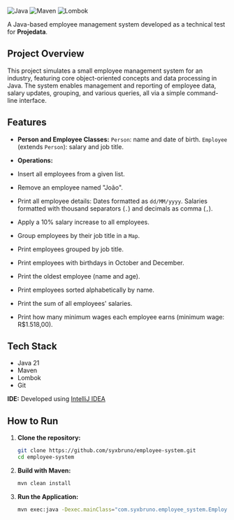 ![Java](https://img.shields.io/badge/JAVA-E65100?style=for-the-badge&labelColor=FFFFFF)
![Maven](https://img.shields.io/badge/MAVEN-0074D9?style=for-the-badge&labelColor=FFFFFF)
![Lombok](https://img.shields.io/badge/LOMBOK-E53935?style=for-the-badge&labelColor=FFFFFF)

A Java-based employee management system developed as a technical test for **Projedata**.

## Project Overview

This project simulates a small employee management system for an industry, featuring core object-oriented concepts and data processing in Java. The system enables management and reporting of employee data, salary updates, grouping, and various queries, all via a simple command-line interface.

## Features

- **Person and Employee Classes:** `Person`: name and date of birth. `Employee` (extends `Person`): salary and job title.


- **Operations:**
- Insert all employees from a given list.
- Remove an employee named "João".
- Print all employee details: Dates formatted as `dd/MM/yyyy`. Salaries formatted with thousand separators (`.`) and decimals as comma (`,`).
- Apply a 10% salary increase to all employees.
- Group employees by their job title in a `Map`.
- Print employees grouped by job title.
- Print employees with birthdays in October and December.
- Print the oldest employee (name and age).
- Print employees sorted alphabetically by name.
- Print the sum of all employees' salaries.
- Print how many minimum wages each employee earns (minimum wage: R$1.518,00).

## Tech Stack

- Java 21
- Maven
- Lombok
- Git

**IDE:** Developed using [IntelliJ IDEA](https://www.jetbrains.com/idea/)

## How to Run

1. **Clone the repository:**
   ```bash
   git clone https://github.com/syxbruno/employee-system.git
   cd employee-system
   ```

2. **Build with Maven:**
   ```bash
   mvn clean install
   ```

3. **Run the Application:**
   ```bash
   mvn exec:java -Dexec.mainClass="com.syxbruno.employee_system.EmployeeSystemApplication"
   ```

